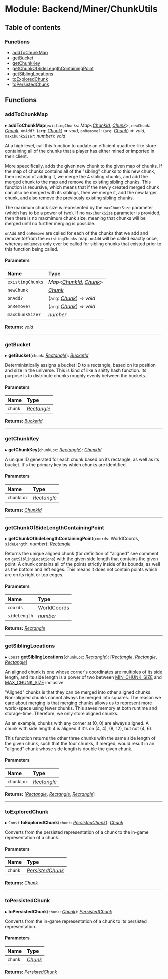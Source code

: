 # Module: Backend/Miner/ChunkUtils

## Table of contents

### Functions

- [addToChunkMap](backend_miner_chunkutils.md#addtochunkmap)
- [getBucket](backend_miner_chunkutils.md#getbucket)
- [getChunkKey](backend_miner_chunkutils.md#getchunkkey)
- [getChunkOfSideLengthContainingPoint](backend_miner_chunkutils.md#getchunkofsidelengthcontainingpoint)
- [getSiblingLocations](backend_miner_chunkutils.md#getsiblinglocations)
- [toExploredChunk](backend_miner_chunkutils.md#toexploredchunk)
- [toPersistedChunk](backend_miner_chunkutils.md#topersistedchunk)

## Functions

### addToChunkMap

▸ **addToChunkMap**(`existingChunks`: _Map_<[_ChunkId_](_types_darkforest_api_chunkstoretypes.md#chunkid), [_Chunk_](../classes/_types_global_globaltypes.chunk.md)\>, `newChunk`: [_Chunk_](../classes/_types_global_globaltypes.chunk.md), `onAdd?`: (`arg`: [_Chunk_](../classes/_types_global_globaltypes.chunk.md)) => _void_, `onRemove?`: (`arg`: [_Chunk_](../classes/_types_global_globaltypes.chunk.md)) => _void_, `maxChunkSize?`: _number_): _void_

At a high level, call this function to update an efficient quadtree-like store containing all of
the chunks that a player has either mined or imported in their client.

More speecifically, adds the given new chunk to the given map of chunks. If the map of chunks
contains all of the "sibling" chunks to this new chunk, then instead of adding it, we merge the 4
sibling chunks, and add the merged chunk to the map and remove the existing sibling chunks. This
function is recursive, which means that if the newly created merged chunk can also be merged with
its siblings, then we merge it, add the new larger chunk, and also remove the previously existing
sibling chunks.

The maximum chunk size is represented by the `maxChunkSize` parameter (which has to be a power of
two). If no `maxChunkSize` parameter is provided, then there is no maxmimum chunk size, meaning
that chunks will be merged until no further merging is possible.

`onAdd` and `onRemove` are called for each of the chunks that we add and remove to/from the
`existingChunks` map. `onAdd` will be called exactly once, whereas `onRemove` only ever be called
for sibling chunks that existed prior to this function being called.

#### Parameters

| Name             | Type                                                                                                                            |
| :--------------- | :------------------------------------------------------------------------------------------------------------------------------ |
| `existingChunks` | _Map_<[_ChunkId_](_types_darkforest_api_chunkstoretypes.md#chunkid), [_Chunk_](../classes/_types_global_globaltypes.chunk.md)\> |
| `newChunk`       | [_Chunk_](../classes/_types_global_globaltypes.chunk.md)                                                                        |
| `onAdd?`         | (`arg`: [_Chunk_](../classes/_types_global_globaltypes.chunk.md)) => _void_                                                     |
| `onRemove?`      | (`arg`: [_Chunk_](../classes/_types_global_globaltypes.chunk.md)) => _void_                                                     |
| `maxChunkSize?`  | _number_                                                                                                                        |

**Returns:** _void_

---

### getBucket

▸ **getBucket**(`chunk`: [_Rectangle_](../interfaces/_types_global_globaltypes.rectangle.md)): [_BucketId_](_types_darkforest_api_chunkstoretypes.md#bucketid)

Deterministically assigns a bucket ID to a rectangle, based on its position and size in the
universe. This is kind of like a shitty hash function. Its purpose is to distribute chunks
roughly evenly between the buckets.

#### Parameters

| Name    | Type                                                                |
| :------ | :------------------------------------------------------------------ |
| `chunk` | [_Rectangle_](../interfaces/_types_global_globaltypes.rectangle.md) |

**Returns:** [_BucketId_](_types_darkforest_api_chunkstoretypes.md#bucketid)

---

### getChunkKey

▸ **getChunkKey**(`chunkLoc`: [_Rectangle_](../interfaces/_types_global_globaltypes.rectangle.md)): [_ChunkId_](_types_darkforest_api_chunkstoretypes.md#chunkid)

A unique ID generated for each chunk based on its rectangle, as well as its bucket. It's the
primary key by which chunks are identified.

#### Parameters

| Name       | Type                                                                |
| :--------- | :------------------------------------------------------------------ |
| `chunkLoc` | [_Rectangle_](../interfaces/_types_global_globaltypes.rectangle.md) |

**Returns:** [_ChunkId_](_types_darkforest_api_chunkstoretypes.md#chunkid)

---

### getChunkOfSideLengthContainingPoint

▸ **getChunkOfSideLengthContainingPoint**(`coords`: WorldCoords, `sideLength`: _number_): [_Rectangle_](../interfaces/_types_global_globaltypes.rectangle.md)

Returns the unique aligned chunk (for definition of "aligned" see comment on
`getSiblingLocations`) with the given side length that contains the given point. A chunk contains
all of the points strictly inside of its bounds, as well as the bottom and left edges. This means
it does not contain points which are on its right or top edges.

#### Parameters

| Name         | Type        |
| :----------- | :---------- |
| `coords`     | WorldCoords |
| `sideLength` | _number_    |

**Returns:** [_Rectangle_](../interfaces/_types_global_globaltypes.rectangle.md)

---

### getSiblingLocations

▸ `Const` **getSiblingLocations**(`chunkLoc`: [_Rectangle_](../interfaces/_types_global_globaltypes.rectangle.md)): [[_Rectangle_](../interfaces/_types_global_globaltypes.rectangle.md), [_Rectangle_](../interfaces/_types_global_globaltypes.rectangle.md), [_Rectangle_](../interfaces/_types_global_globaltypes.rectangle.md)]

An aligned chunk is one whose corner's coordinates are multiples of its side length, and its side
length is a power of two between [MIN_CHUNK_SIZE](frontend_utils_constants.md#min_chunk_size) and [MAX_CHUNK_SIZE](frontend_utils_constants.md#max_chunk_size) inclusive.

"Aligned" chunks is that they can be merged into other aligned chunks. Non-aligned chunks cannot
always be merged into squares. The reason we care about merging is that merging chunks allows us
to represent more world-space using fewer chunks. This saves memory at both runtime and
storage-time. Therefore, we only store aligned chunks.

As an example, chunks with any corner at (0, 0) are always aligned. A chunk with side length 4 is
aligned if it's on (4, 4), (8, 12), but not (4, 6).

This function returns the other three chunks with the same side length of the given chunk, such
that the four chunks, if merged, would result in an "aligned" chunk whose side length is double
the given chunk.

#### Parameters

| Name       | Type                                                                |
| :--------- | :------------------------------------------------------------------ |
| `chunkLoc` | [_Rectangle_](../interfaces/_types_global_globaltypes.rectangle.md) |

**Returns:** [[_Rectangle_](../interfaces/_types_global_globaltypes.rectangle.md), [_Rectangle_](../interfaces/_types_global_globaltypes.rectangle.md), [_Rectangle_](../interfaces/_types_global_globaltypes.rectangle.md)]

---

### toExploredChunk

▸ `Const` **toExploredChunk**(`chunk`: [_PersistedChunk_](../interfaces/_types_darkforest_api_chunkstoretypes.persistedchunk.md)): [_Chunk_](../classes/_types_global_globaltypes.chunk.md)

Converts from the persisted representation of a chunk to the in-game representation of a chunk.

#### Parameters

| Name    | Type                                                                                      |
| :------ | :---------------------------------------------------------------------------------------- |
| `chunk` | [_PersistedChunk_](../interfaces/_types_darkforest_api_chunkstoretypes.persistedchunk.md) |

**Returns:** [_Chunk_](../classes/_types_global_globaltypes.chunk.md)

---

### toPersistedChunk

▸ **toPersistedChunk**(`chunk`: [_Chunk_](../classes/_types_global_globaltypes.chunk.md)): [_PersistedChunk_](../interfaces/_types_darkforest_api_chunkstoretypes.persistedchunk.md)

Converts from the in-game representation of a chunk to its persisted representation.

#### Parameters

| Name    | Type                                                     |
| :------ | :------------------------------------------------------- |
| `chunk` | [_Chunk_](../classes/_types_global_globaltypes.chunk.md) |

**Returns:** [_PersistedChunk_](../interfaces/_types_darkforest_api_chunkstoretypes.persistedchunk.md)
